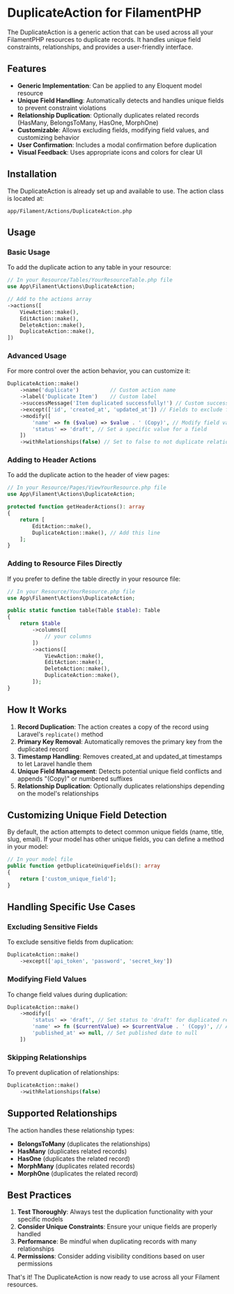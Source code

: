 # DuplicateAction for FilamentPHP

The DuplicateAction is a generic action that can be used across all your FilamentPHP resources to duplicate records. It handles unique field constraints, relationships, and provides a user-friendly interface.

## Features

- **Generic Implementation**: Can be applied to any Eloquent model resource
- **Unique Field Handling**: Automatically detects and handles unique fields to prevent constraint violations
- **Relationship Duplication**: Optionally duplicates related records (HasMany, BelongsToMany, HasOne, MorphOne)
- **Customizable**: Allows excluding fields, modifying field values, and customizing behavior
- **User Confirmation**: Includes a modal confirmation before duplication
- **Visual Feedback**: Uses appropriate icons and colors for clear UI

## Installation

The DuplicateAction is already set up and available to use. The action class is located at:

`app/Filament/Actions/DuplicateAction.php`

## Usage

### Basic Usage

To add the duplicate action to any table in your resource:

```php
// In your Resource/Tables/YourResourceTable.php file
use App\Filament\Actions\DuplicateAction;

// Add to the actions array
->actions([
    ViewAction::make(),
    EditAction::make(),
    DeleteAction::make(),
    DuplicateAction::make(),
])
```

### Advanced Usage

For more control over the action behavior, you can customize it:

```php
DuplicateAction::make()
    ->name('duplicate')          // Custom action name
    ->label('Duplicate Item')    // Custom label 
    ->successMessage('Item duplicated successfully!') // Custom success message
    ->except(['id', 'created_at', 'updated_at']) // Fields to exclude from duplication
    ->modify([
        'name' => fn ($value) => $value . ' (Copy)', // Modify field value during duplication
        'status' => 'draft', // Set a specific value for a field
    ])
    ->withRelationships(false) // Set to false to not duplicate relationships
```

### Adding to Header Actions

To add the duplicate action to the header of view pages:

```php
// In your Resource/Pages/ViewYourResource.php file
use App\Filament\Actions\DuplicateAction;

protected function getHeaderActions(): array
{
    return [
        EditAction::make(),
        DuplicateAction::make(), // Add this line
    ];
}
```

### Adding to Resource Files Directly

If you prefer to define the table directly in your resource file:

```php
// In your Resource/YourResource.php file
use App\Filament\Actions\DuplicateAction;

public static function table(Table $table): Table
{
    return $table
        ->columns([
            // your columns
        ])
        ->actions([
            ViewAction::make(),
            EditAction::make(),
            DeleteAction::make(),
            DuplicateAction::make(),
        ]);
}
```

## How It Works

1. **Record Duplication**: The action creates a copy of the record using Laravel's `replicate()` method
2. **Primary Key Removal**: Automatically removes the primary key from the duplicated record
3. **Timestamp Handling**: Removes created_at and updated_at timestamps to let Laravel handle them
4. **Unique Field Management**: Detects potential unique field conflicts and appends "(Copy)" or numbered suffixes
5. **Relationship Duplication**: Optionally duplicates relationships depending on the model's relationships

## Customizing Unique Field Detection

By default, the action attempts to detect common unique fields (name, title, slug, email). If your model has other unique fields, you can define a method in your model:

```php
// In your model file
public function getDuplicateUniqueFields(): array
{
    return ['custom_unique_field'];
}
```

## Handling Specific Use Cases

### Excluding Sensitive Fields

To exclude sensitive fields from duplication:

```php
DuplicateAction::make()
    ->except(['api_token', 'password', 'secret_key'])
```

### Modifying Field Values

To change field values during duplication:

```php
DuplicateAction::make()
    ->modify([
        'status' => 'draft', // Set status to 'draft' for duplicated record
        'name' => fn ($currentValue) => $currentValue . ' (Copy)', // Append to name
        'published_at' => null, // Set published date to null
    ])
```

### Skipping Relationships

To prevent duplication of relationships:

```php
DuplicateAction::make()
    ->withRelationships(false)
```

## Supported Relationships

The action handles these relationship types:
- **BelongsToMany** (duplicates the relationships)
- **HasMany** (duplicates related records)
- **HasOne** (duplicates the related record)
- **MorphMany** (duplicates related records)
- **MorphOne** (duplicates the related record)

## Best Practices

1. **Test Thoroughly**: Always test the duplication functionality with your specific models
2. **Consider Unique Constraints**: Ensure your unique fields are properly handled
3. **Performance**: Be mindful when duplicating records with many relationships
4. **Permissions**: Consider adding visibility conditions based on user permissions

That's it! The DuplicateAction is now ready to use across all your Filament resources.